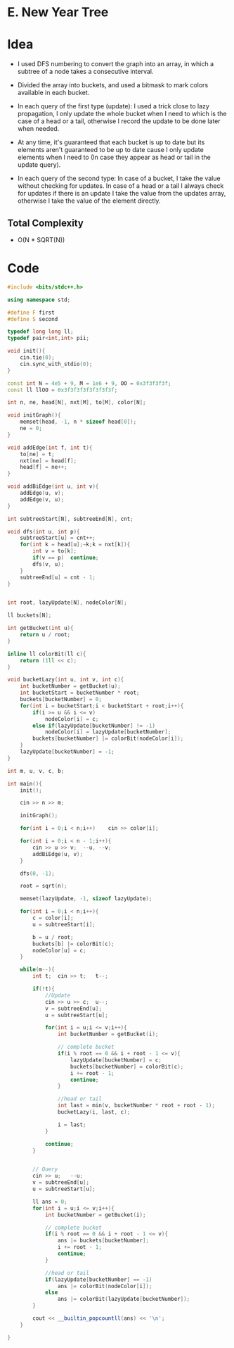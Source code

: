 # E. New Year Tree

# Idea
- I used DFS numbering to convert the graph into an array, in which a subtree of a node takes a consecutive interval.

- Divided the array into buckets, and used a bitmask to mark colors available in each bucket.

- In each query of the first type (update): I used a trick close to lazy propagation, I only update the whole bucket when I need to which is the case of a head or a tail, otherwise I record the update to be done later when needed.

- At any time, it's guaranteed that each bucket is up to date but its elements aren't guaranteed to be up to date cause I only update elements when I need to (In case they appear as head or tail in the update query).


- In each query of the second type: In case of a bucket, I take the value without checking for updates. In case of a head or a tail I always check for updates if there is an update I take the value from the updates array, otherwise I take the value of the element directly.

## Total Complexity
- O(N * SQRT(N))

# Code
```cpp
#include <bits/stdc++.h>

using namespace std;

#define F first
#define S second

typedef long long ll;
typedef pair<int,int> pii;

void init(){
    cin.tie(0);
    cin.sync_with_stdio(0);
}

const int N = 4e5 + 9, M = 1e6 + 9, OO = 0x3f3f3f3f;
const ll llOO = 0x3f3f3f3f3f3f3f3f;

int n, ne, head[N], nxt[M], to[M], color[N];

void initGraph(){
    memset(head, -1, n * sizeof head[0]);
    ne = 0;
}

void addEdge(int f, int t){
    to[ne] = t;
    nxt[ne] = head[f];
    head[f] = ne++;
}

void addBiEdge(int u, int v){
    addEdge(u, v);
    addEdge(v, u);
}

int subtreeStart[N], subtreeEnd[N], cnt;

void dfs(int u, int p){
    subtreeStart[u] = cnt++;
    for(int k = head[u];~k;k = nxt[k]){
        int v = to[k];
        if(v == p)  continue;
        dfs(v, u);
    }
    subtreeEnd[u] = cnt - 1;
}


int root, lazyUpdate[N], nodeColor[N];

ll buckets[N];

int getBucket(int u){
    return u / root;
}

inline ll colorBit(ll c){
    return (1ll << c);
}

void bucketLazy(int u, int v, int c){
    int bucketNumber = getBucket(u);
    int bucketStart = bucketNumber * root;
    buckets[bucketNumber] = 0;
    for(int i = bucketStart;i < bucketStart + root;i++){
        if(i >= u && i <= v)
            nodeColor[i] = c;
        else if(lazyUpdate[bucketNumber] != -1)
            nodeColor[i] = lazyUpdate[bucketNumber];
        buckets[bucketNumber] |= colorBit(nodeColor[i]);
    }
    lazyUpdate[bucketNumber] = -1;
}

int m, u, v, c, b;

int main(){
    init();

    cin >> n >> m;

    initGraph();

    for(int i = 0;i < n;i++)    cin >> color[i];

    for(int i = 0;i < n - 1;i++){
        cin >> u >> v;  --u, --v;
        addBiEdge(u, v);
    }

    dfs(0, -1);

    root = sqrt(n);

    memset(lazyUpdate, -1, sizeof lazyUpdate);

    for(int i = 0;i < n;i++){
        c = color[i];
        u = subtreeStart[i];

        b = u / root;
        buckets[b] |= colorBit(c);
        nodeColor[u] = c;
    }

    while(m--){
        int t;  cin >> t;   t--;

        if(!t){
            //Update
            cin >> u >> c;  u--;
            v = subtreeEnd[u];
            u = subtreeStart[u];

            for(int i = u;i <= v;i++){
                int bucketNumber = getBucket(i);

                // complete bucket
                if(i % root == 0 && i + root - 1 <= v){
                    lazyUpdate[bucketNumber] = c;
                    buckets[bucketNumber] = colorBit(c);
                    i += root - 1;
                    continue;
                }

                //head or tail
                int last = min(v, bucketNumber * root + root - 1);
                bucketLazy(i, last, c);

                i = last;
            }

            continue;
        }


        // Query
        cin >> u;   --u;
        v = subtreeEnd[u];
        u = subtreeStart[u];

        ll ans = 0;
        for(int i = u;i <= v;i++){
            int bucketNumber = getBucket(i);

            // complete bucket
            if(i % root == 0 && i + root - 1 <= v){
                ans |= buckets[bucketNumber];
                i += root - 1;
                continue;
            }

            //head or tail
            if(lazyUpdate[bucketNumber] == -1)
                ans |= colorBit(nodeColor[i]);
            else
                ans |= colorBit(lazyUpdate[bucketNumber]);
        }

        cout << __builtin_popcountll(ans) << '\n';
    }

}
```
